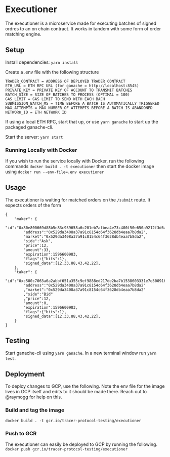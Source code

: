 # Executioner
The executioner is a microservice made for executing batches of signed ordres to an on chain contract. It works in tandem with some form of order matching engine.

## Setup
Install dependencies: `yarn install`

Create a .env file with the following structure
```
TRADER_CONTRACT = ADDRESS OF DEPLOYED TRADER CONTRACT
ETH_URL = ETH RPC URL (for ganache = http://localhost:8545)
PRIVATE_KEY = PRIVATE KEY OF ACCOUNT TO TRANSMIT BATCHES
BATCH_SIZE = SIZE OF BATCHES TO PROCESS (OPTIMAL = 100)
GAS_LIMIT = GAS LIMIT TO SEND WITH EACH BACH
SUBMISSION_BATCH_MS = TIME BEFORE A BATCH IS AUTOMATICALLY TRIGGERED
MAX_ATTEMPTS = MAX NUMBER OF ATTEMPTS BEFORE A BATCH IS ABANDONED
NETWORK_ID = ETH NETWORK ID
```
If using a local ETH RPC, start that up, or use `yarn ganache` to start up the packaged ganache-cli.

Start the server: `yarn start`

### Running Locally with Docker
If you wish to run the service locally with Docker, run the following commands
`docker build . -t executioner`
then start the docker image using
`docker run --env-file=.env executioner`


## Usage
The executioner is waiting for matched orders on the `/submit` route. It expects orders of the form

```
{
    "maker": {
        "id":"0x80e800669d88b5e83c939658a6c201eb7afbea4e73c400f50e650a9212f3d6a7",
        "address":"0x529da3408a37a91c8154c64f3628db4eaa7b8da2",
        "market":"0x529da3408a37a91c8154c64f3628db4eaa7b8da2",
        "side":"Ask",
        "price":12,
        "amount":33,
        "expiration":1596600983,
        "flags":{"bits":1},
        "signed_data":[12,33,88,43,42,22],
    },
    "taker": {
        "id":"0xc500c7063a6a2abbf651a355c9ef9888ed217de2ba7b1538603331e7e3009161",
        "address":"0x529da3408a37a91c8154c64f3628db4eaa7b8da2"
        ,"market":"0x529da3408a37a91c8154c64f3628db4eaa7b8da2"
        ,"side":"Bid"
        ,"price":12,
        "amount":0,
        "expiration":1596600983,
        "flags":{"bits":1},
        "signed_data":[12,33,88,43,42,22],
    }
}
```

## Testing
Start ganache-cli using `yarn ganache`. In a new terminal window run `yarn test`.

## Deployment
To deploy changes to GCP, use the following. Note the env file for the image lives in GCP itself and edits to it should be made there. Reach out to @raymogg for help on this.
### Build and tag the image
`docker build . -t gcr.io/tracer-protocol-testing/executioner`

### Push to GCR
The executioner can easily be deployed to GCP by running the following.
`docker push gcr.io/tracer-protocol-testing/executioner`

